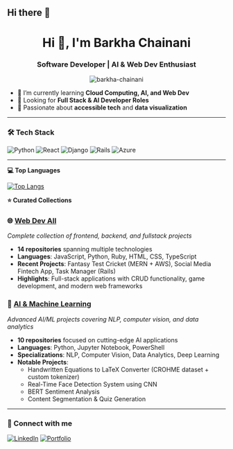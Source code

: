 ## Hi there 👋

<h1 align="center">Hi 👋, I'm Barkha Chainani</h1>
<h3 align="center">Software Developer | AI & Web Dev Enthusiast</h3>

<p align="center">
  <img src="https://komarev.com/ghpvc/?username=barkha-chainani&label=Profile%20views&color=0e75b6&style=flat" alt="barkha-chainani" />
</p>

- 🌱 I’m currently learning **Cloud Computing, AI, and Web Dev**
- 💼 Looking for **Full Stack & AI Developer Roles**
- 🧠 Passionate about **accessible tech** and **data visualization**

---

### 🛠️ Tech Stack
![Python](https://img.shields.io/badge/python-%2314354C.svg?style=flat&logo=python&logoColor=white)
![React](https://img.shields.io/badge/react-%2320232a.svg?style=flat&logo=react&logoColor=%2361DAFB)
![Django](https://img.shields.io/badge/django-%23092E20.svg?style=flat&logo=django&logoColor=white)
![Rails](https://img.shields.io/badge/rails-%23CC0000.svg?style=flat&logo=ruby-on-rails&logoColor=white)
![Azure](https://img.shields.io/badge/Azure-%230072C6.svg?style=flat&logo=microsoftazure&logoColor=white)

---

**💻 Top Languages**


[![Top Langs](https://github-readme-stats.vercel.app/api/top-langs/?username=BARKHAC&layout=compact&theme=default)](https://github.com/anuraghazra/github-readme-stats)

**⭐ Curated Collections**

### 🌐 [Web Dev All](https://github.com/stars/BARKHAC/lists/web-dev-all)
*Complete collection of frontend, backend, and fullstack projects*
- **14 repositories** spanning multiple technologies
- **Languages**: JavaScript, Python, Ruby, HTML, CSS, TypeScript
- **Recent Projects**: Fantasy Test Cricket (MERN + AWS), Social Media Fintech App, Task Manager (Rails)
- **Highlights**: Full-stack applications with CRUD functionality, game development, and modern web frameworks

### 🤖 [AI & Machine Learning](https://github.com/stars/BARKHAC/lists/ai-ml)
*Advanced AI/ML projects covering NLP, computer vision, and data analytics*
- **10 repositories** focused on cutting-edge AI applications
- **Languages**: Python, Jupyter Notebook, PowerShell
- **Specializations**: NLP, Computer Vision, Data Analytics, Deep Learning
- **Notable Projects**: 
  - Handwritten Equations to LaTeX Converter (CROHME dataset + custom tokenizer)
  - Real-Time Face Detection System using CNN
  - BERT Sentiment Analysis
  - Content Segmentation & Quiz Generation
---

### 🔗 Connect with me
[![LinkedIn](https://img.shields.io/badge/LinkedIn-%230077B5.svg?style=flat&logo=linkedin&logoColor=white)](https://www.linkedin.com/in/barkha-amarlal-chainani-59b2b2199/)
[![Portfolio](https://img.shields.io/badge/Portfolio-%23ff69b4.svg?style=flat&logo=firefox&logoColor=white)](https://barkhaamarlalchainani.netlify.app/)
